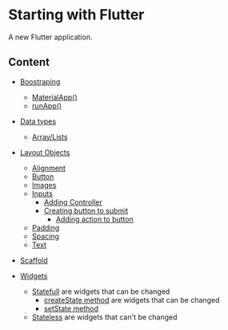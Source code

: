 # Starting with Flutter

A new Flutter application.

## Content

* [Boostraping](#)
    * [MaterialApp()](main.dart#L6)
    * [runApp()](main.dart#L6)

* [Data types](#)
    * [Array/Lists](lib/modules/DailyPhrases/DailyPhrases.dart#L14)

* [Layout Objects](lib/modules/LayoutObjects.dart)
    * [Alignment](lib/modules/LayoutObjects/WidgetAlignment.dart#L15)
    * [Button](lib/modules/LayoutObjects/CustomButton.dart#L7)
    * [Images](lib/modules/LayoutObjects/WidgetImages.dart#L6)
    * [Inputs](lib/modules/TypesWidgets/Statefull.dart#L37)
        * [Adding Controller](lib/modules/TypesWidgets/Statefull.dart#L39)
        * [Creating button to submit](lib/modules/TypesWidgets/Statefull.dart#L44)
            * [Adding action to button](lib/modules/TypesWidgets/Statefull.dart#L49)
    * [Padding](lib/modules/LayoutObjects/WidgetPadding.dart#L16)
    * [Spacing](lib/modules/LayoutObjects/CustomSpacing.dart)
    * [Text](lib/modules/LayoutObjects/CustomText.dart)
* [Scaffold](lib/modules/MyScaffold.dart)
* [Widgets](lib/modules/TypesOfWidgets.dart)
    * [Statefull](lib/modules/TypesWidgets/Statefull.dart) are widgets that can be changed
        * [createState method](lib/modules/TypesWidgets/Statefull.dart#L11) are widgets that can be changed
        * [setState method](lib/modules/TypesWidgets/Statefull.dart#L4)
    * [Stateless](lib/modules/TypesWidgets/Stateless.dart) are widgets that can't be changed